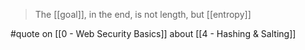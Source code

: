 > The [[goal]], in the end, is not length, but [[entropy]]

#quote on [[0 - Web Security Basics]] about [[4 - Hashing & Salting]]
